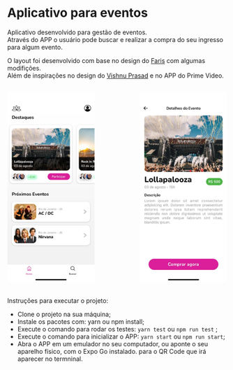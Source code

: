 # Aplicativo para eventos

Aplicativo desenvolvido para gestão de eventos. <br/>
Através do APP o usuário pode buscar e realizar a compra do seu ingresso para algum evento.

O layout foi desenvolvido com base no design do <a href="https://dribbble.com/farissetiawan" target="_blank">Faris</a> com algumas modifições.
<br/>
Além de inspirações no design do <a href="https://dribbble.com/vlockn" target="_blank">Vishnu Prasad</a> e no APP do Prime Video.

<br/>

<div style="display:flex; flex-direction:row; align-items:center; justify-content:space-between">
  <img src="./assets/layout/home.jpeg" style="width:200px;"/>
  <img src="./assets/layout/details.jpeg" style="width:200px; margin-left:40px;"/>
</div>
<br/>
<br/>
Instruções para executar o projeto:

- Clone o projeto na sua máquina;
- Instale os pacotes com: yarn ou npm install;
- Execute o comando para rodar os testes: ```yarn test``` ou ```npm run test``` ;
- Execute o comando para inicializar o APP: ```yarn start``` ou ```npm run start```;
- Abra o APP em um emulador no seu computador, ou aponte o seu aparelho físico, com o Expo Go instalado. para o QR Code que irá aparecer no termninal.
